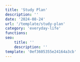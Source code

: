 ```yaml
---
title: 'Study Plan'
description: ''
date: '2024-08-24'
url: '/template/study-plan'
category: 'everyday-life'
functions:
seo:
    title: ''
    description: ''
template: '0ef3605355e24164a3cb'
---
```

